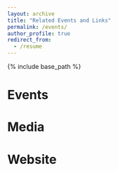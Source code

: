 ```yaml
---
layout: archive
title: "Related Events and Links"
permalink: /events/
author_profile: true
redirect_from:
  - /resume
---
```


{% include base_path %}

Events
======
 
Media
======
 
Website
======
